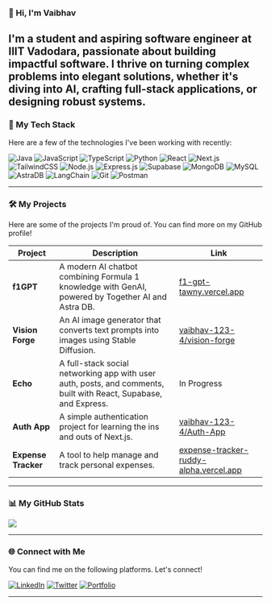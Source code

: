 ### 👋 Hi, I'm Vaibhav

I'm a student and aspiring software engineer at IIIT Vadodara, passionate about building impactful software. I thrive on turning complex problems into elegant solutions, whether it's diving into AI, crafting full-stack applications, or designing robust systems. 
---

### 🚀 My Tech Stack

Here are a few of the technologies I've been working with recently:

![Java](https://img.shields.io/badge/java-%23ED8B00.svg?style=plastic&logo=openjdk&logoColor=white)
![JavaScript](https://img.shields.io/badge/javascript-%23323330.svg?style=plastic&logo=javascript&logoColor=%23F7DF1E)
![TypeScript](https://img.shields.io/badge/typescript-%23007ACC.svg?style=plastic&logo=typescript&logoColor=white)
![Python](https://img.shields.io/badge/python-3670A0?style=plastic&logo=python&logoColor=ffdd54)
![React](https://img.shields.io/badge/react-%2320232a.svg?style=plastic&logo=react&logoColor=%2361DAFB)
![Next.js](https://img.shields.io/badge/next.js-%23000000.svg?style=plastic&logo=next.js&logoColor=white)
![TailwindCSS](https://img.shields.io/badge/tailwindcss-%2338B2AC.svg?style=plastic&logo=tailwind-css&logoColor=white)
![Node.js](https://img.shields.io/badge/node.js-6DA55F?style=plastic&logo=node.js&logoColor=white)
![Express.js](https://img.shields.io/badge/express.js-%23404d59.svg?style=plastic&logo=express&logoColor=%2361DAFB)
![Supabase](https://img.shields.io/badge/supabase-3ECF8E?style=plastic&logo=supabase&logoColor=white)
![MongoDB](https://img.shields.io/badge/MongoDB-%234ea94b.svg?style=plastic&logo=mongodb&logoColor=white)
![MySQL](https://img.shields.io/badge/mysql-%2300f.svg?style=plastic&logo=mysql&logoColor=white)
![AstraDB](https://img.shields.io/badge/AstraDB-B92A2F?style=plastic&logo=datastax&logoColor=white)
![LangChain](https://img.shields.io/badge/LangChain-8A2BE2?style=plastic&logo=langchain&logoColor=white)
![Git](https://img.shields.io/badge/git-%23F05033.svg?style=plastic&logo=git&logoColor=white)
![Postman](https://img.shields.io/badge/postman-FF6C37?style=plastic&logo=postman&logoColor=white)

---

### 🛠️ My Projects

Here are some of the projects I'm proud of. You can find more on my GitHub profile!

| Project | Description | Link |
|---|---|---|
| **f1GPT** | A modern AI chatbot combining Formula 1 knowledge with GenAI, powered by Together AI and Astra DB. | [f1-gpt-tawny.vercel.app](https://f1-gpt-tawny.vercel.app/) |
| **Vision Forge** | An AI image generator that converts text prompts into images using Stable Diffusion. | [vaibhav-123-4/vision-forge](https://github.com/vaibhav-123-4/vision-forge) |
| **Echo** | A full-stack social networking app with user auth, posts, and comments, built with React, Supabase, and Express. | In Progress |
| **Auth App** | A simple authentication project for learning the ins and outs of Next.js. | [vaibhav-123-4/Auth-App](https://github.com/vaibhav-123-4/Auth-App) |
| **Expense Tracker** | A tool to help manage and track personal expenses. | [expense-tracker-ruddy-alpha.vercel.app](https://vaibhav-expense-tracker.vercel.app/) |

---

### 📊 My GitHub Stats

![](https://github-readme-stats.vercel.app/api?username=vaibhav-123-4&theme=dark&hide_border=false&include_all_commits=true&count_private=true)

---

### 🌐 Connect with Me

You can find me on the following platforms. Let's connect!

[![LinkedIn](https://img.shields.io/badge/LinkedIn-%230077B5.svg?logo=linkedin&logoColor=white)](https://www.linkedin.com/in/vaibhav1234/)
[![Twitter](https://img.shields.io/badge/Twitter-%23000000.svg?logo=x&logoColor=white)](https://x.com/VaibhavSha6869)
[![Portfolio](https://img.shields.io/badge/Portfolio-%23000000.svg?logo=firefox&logoColor=white)](https://vaibhav-portfolio-sage.vercel.app)

---
